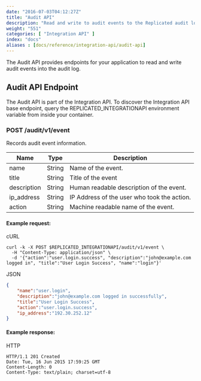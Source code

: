 ```yaml
---
date: "2016-07-03T04:12:27Z"
title: "Audit API"
description: "Read and write to audit events to the Replicated audit log."
weight: "551"
categories: [ "Integration API" ]
index: "docs"
aliases : [docs/reference/integration-api/audit-api]
---
```


The Audit API provides endpoints for your application to read and write audit events into the audit log.

## Audit API Endpoint

The Audit API is part of the Integration API. To discover the Integration API base endpoint, query the REPLICATED_INTEGRATIONAPI environment variable from inside your container.

### POST /audit/v1/event

Records audit event information.

| Name | Type | Description |
|---|---|---|
| name | String | Name of the event. |
| title| String | Title of the event |
| description| String | Human readable description of the event. |
| ip_address| String | IP Address of the user who took the action. |
| action | String | Machine readable name of the event. |

#### Example request:

cURL
```shell
curl -k -X POST $REPLICATED_INTEGRATIONAPI/audit/v1/event \
  -H "Content-Type: application/json" \
  -d '{"action":"user.login.success", "description":"john@example.com logged in", "title":"User Login Success", "name":"login"}'
```

JSON
```json
{  
    "name":"user.login",
    "description":"john@example.com logged in successfully",
    "title":"User Login Success",
    "action":"user.login.success",
    "ip_address":"192.30.252.12"
}
```

#### Example response:

HTTP
```
HTTP/1.1 201 Created
Date: Tue, 16 Jun 2015 17:59:25 GMT
Content-Length: 0
Content-Type: text/plain; charset=utf-8
```
